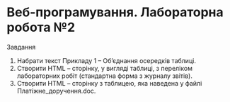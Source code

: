 # Веб-програмування. Лабораторна робота №2

Завдання
1. Набрати текст Прикладу 1 – Об’єднання осередків таблиці.
2. Створити HTML – сторінку, у вигляді таблиці, з переліком лабораторних робіт (стандартна форма з журналу звітів).
3. Створити HTML – сторінку з таблицею, яка наведена у файлі Платіжне_доручення.doc.
